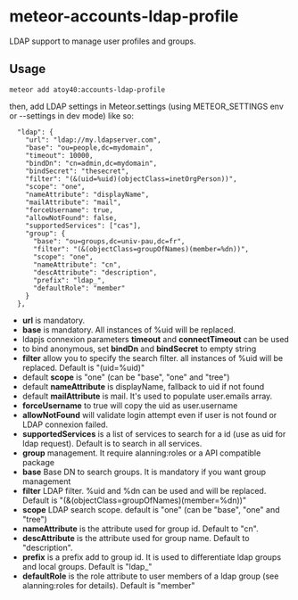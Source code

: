 meteor-accounts-ldap-profile
==================

LDAP support to manage user profiles and groups.

## Usage

```
meteor add atoy40:accounts-ldap-profile
```

then, add LDAP settings in Meteor.settings (using METEOR_SETTINGS env or --settings in dev mode) like so:

```
  "ldap": {
    "url": "ldap://my.ldapserver.com",
    "base": "ou=people,dc=mydomain",
    "timeout": 10000,
    "bindDn": "cn=admin,dc=mydomain",
    "bindSecret": "thesecret",
    "filter": "(&(uid=%uid)(objectClass=inetOrgPerson))",
    "scope": "one",
    "nameAttribute": "displayName",
    "mailAttribute": "mail",
    "forceUsername": true,
    "allowNotFound": false,
    "supportedServices": ["cas"],
    "group": {
      "base": "ou=groups,dc=univ-pau,dc=fr",
      "filter": "(&(objectClass=groupOfNames)(member=%dn))",
      "scope": "one",
      "nameAttribute": "cn",
      "descAttribute": "description",
      "prefix": "ldap_",
      "defaultRole": "member"
    }
  },
```

* **url** is mandatory.
* **base** is mandatory. All instances of %uid will be replaced.
* ldapjs connexion parameters **timeout** and **connectTimeout** can be used
* to bind anonymous, set **bindDn** and **bindSecret** to empty string
* **filter** allow you to specify the search filter. all instances of %uid will be replaced. Default is "(uid=%uid)"
* default **scope** is "one" (can be "base", "one" and "tree")
* default **nameAttribute** is displayName, fallback to uid if not found
* default **mailAttribute** is mail. It's used to populate user.emails array.
* **forceUsername** to true will copy the uid as user.username
* **allowNotFound** will validate login attempt even if user is not found or LDAP connexion failed.
* **supportedServices** is a list of services to search for a id (use as uid for ldap request). Default is to search in all services.
* **group** management. It require alanning:roles or a API compatible package
 * **base** Base DN to search groups. It is mandatory if you want group management
 * **filter** LDAP filter. %uid and %dn can be used and will be replaced. Default is "(&(objectClass=groupOfNames)(member=%dn))"
 * **scope** LDAP search scope. default is "one" (can be "base", "one" and "tree")
 * **nameAttribute** is the attribute used for group id. Default to "cn".
 * **descAttribute** is the attribute used for group name. Default to "description".
 * **prefix** is a prefix add to group id. It is used to differentiate ldap groups and local groups. Default is "ldap_"
 * **defaultRole** is the role attribute to user members of a ldap group (see alanning:roles for details). Default is "member"
